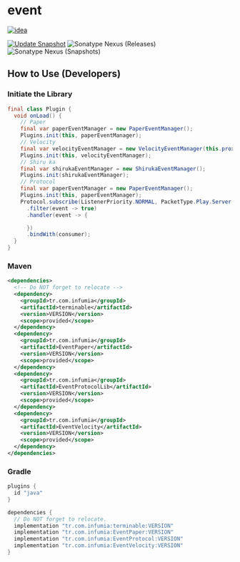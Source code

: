 # event
[![idea](https://www.elegantobjects.org/intellij-idea.svg)](https://www.jetbrains.com/idea/)

[![Update Snapshot](https://github.com/Infumia/event/actions/workflows/snapshot.yml/badge.svg)](https://github.com/Infumia/event/actions/workflows/snapshot.yml)
![Sonatype Nexus (Releases)](https://img.shields.io/nexus/r/tr.com.infumia/EventCommon?label=maven-central&server=https%3A%2F%2Foss.sonatype.org%2F)
![Sonatype Nexus (Snapshots)](https://img.shields.io/nexus/s/tr.com.infumia/EventCommon?label=maven-central&server=https%3A%2F%2Foss.sonatype.org)
## How to Use (Developers)
### Initiate the Library
```java
final class Plugin {
  void onLoad() {
    // Paper
    final var paperEventManager = new PaperEventManager();
    Plugins.init(this, paperEventManager);
    // Velocity
    final var velocityEventManager = new VelocityEventManager(this.proxyServer);
    Plugins.init(this, velocityEventManager);
    // Shiru ka
    final var shirukaEventManager = new ShirukaEventManager();
    Plugins.init(shirukaEventManager);
    // Protocol
    final var paperEventManager = new PaperEventManager();
    Plugins.init(this, paperEventManager);
    Protocol.subscribe(ListenerPriority.NORMAL, PacketType.Play.Server.EXPLOSION)
      .filter(event -> true)
      .handler(event -> {

      })
      .bindWith(consumer);
  }
}
```
### Maven
```xml
<dependencies>
  <!-- Do NOT forget to relocate -->
  <dependency>
    <groupId>tr.com.infumia</groupId>
    <artifactId>terminable</artifactId>
    <version>VERSION</version>
    <scope>provided</scope>
  </dependency>
  <dependency>
    <groupId>tr.com.infumia</groupId>
    <artifactId>EventPaper</artifactId>
    <version>VERSION</version>
    <scope>provided</scope>
  </dependency>
  <dependency>
    <groupId>tr.com.infumia</groupId>
    <artifactId>EventProtocolLib</artifactId>
    <version>VERSION</version>
    <scope>provided</scope>
  </dependency>
  <dependency>
    <groupId>tr.com.infumia</groupId>
    <artifactId>EventVelocity</artifactId>
    <version>VERSION</version>
    <scope>provided</scope>
  </dependency>
</dependencies>
```
### Gradle
```groovy
plugins {
  id "java"
}

dependencies {
  // Do NOT forget to relocate.
  implementation "tr.com.infumia:terminable:VERSION"
  implementation "tr.com.infumia:EventPaper:VERSION"
  implementation "tr.com.infumia:EventProtocol:VERSION"
  implementation "tr.com.infumia:EventVelocity:VERSION"
}
```
